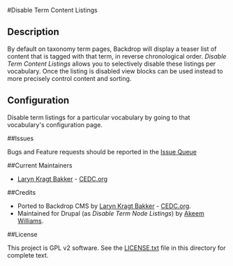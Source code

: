 #Disable Term Content Listings

## Description

By default on taxonomy term pages, Backdrop will display a teaser list of 
content that is tagged with that term, in reverse chronological order. 
*Disable Term Content Listings* allows you to selectively disable these listings 
per vocabulary. Once the listing is disabled view blocks  can be used instead
to more precisely control content and sorting.

## Configuration

Disable term listings for a particular vocabulary by going to that vocabulary's
configuration page.

##Issues

Bugs and Feature requests should be reported in the
[Issue Queue](https://github.com/backdrop-contrib/disable_term_node_listings/issues)

##Current Maintainers

- [Laryn Kragt Bakker](https://github.com/laryn) - [CEDC.org](https://cedc.org)

##Credits

- Ported to Backdrop CMS by [Laryn Kragt Bakker](https://github.com/laryn) - [CEDC.org](https://cedc.org).
- Maintained for Drupal (as *Disable Term Node Listings*) by [Akeem Williams](https://www.drupal.org/u/akeemw).

##License

This project is GPL v2 software. See the 
[LICENSE.txt](https://github.com/backdrop-contrib/disable_term_node_listings/blob/1.x-1.x/LICENSE.txt) 
file in this directory for complete text.
